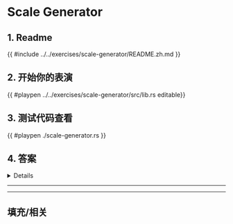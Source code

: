 # Scale Generator
## 1. Readme

 {{ #include ../../exercises/scale-generator/README.zh.md }}

 ## 2. 开始你的表演

 {{ #playpen ../../exercises/scale-generator/src/lib.rs editable}}

 ## 3. 测试代码查看

 {{ #playpen ./scale-generator.rs }}

 ## 4. 答案

 <details>

 {{ #playpen ../../exercises/scale-generator/example.rs }}

 </details>

 ---
 ---

 ## 填充/相关


